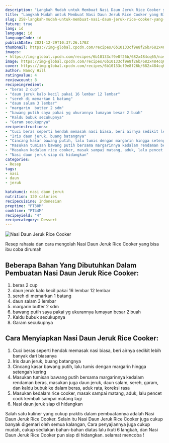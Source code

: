 ```yaml
---
description: "Langkah Mudah untuk Membuat Nasi Daun Jeruk Rice Cooker yang Bisa Manjain Lidah"
title: "Langkah Mudah untuk Membuat Nasi Daun Jeruk Rice Cooker yang Bisa Manjain Lidah"
slug: 258-langkah-mudah-untuk-membuat-nasi-daun-jeruk-rice-cooker-yang-bisa-manjain-lidah
future: true
lang: id
language: id
languageCode: id
publishDate: 2021-12-29T10:37:26.170Z 
thumbnail: https://img-global.cpcdn.com/recipes/6b10133cf9e8f26b/682x484cq65/nasi-daun-jeruk-rice-cooker-foto-resep-utama.png
images:
- https://img-global.cpcdn.com/recipes/6b10133cf9e8f26b/682x484cq65/nasi-daun-jeruk-rice-cooker-foto-resep-utama.png
image: https://img-global.cpcdn.com/recipes/6b10133cf9e8f26b/682x484cq65/nasi-daun-jeruk-rice-cooker-foto-resep-utama.png
cover: https://img-global.cpcdn.com/recipes/6b10133cf9e8f26b/682x484cq65/nasi-daun-jeruk-rice-cooker-foto-resep-utama.png
author: Nancy Hill
ratingvalue: 4
reviewcount: 8
recipeingredient:
- "beras 2 cup"
- "daun jeruk kalo kecil pakai 16 lembar 12 lembar"
- "sereh di memarkan 1 batang"
- "daun salam 3 lembar"
- "margarin  butter 2 sdm"
- "bawang putih saya pakai yg ukurannya lumayan besar 2 buah"
- "Kaldu bubuk secukupnya"
- "Garam secukupnya"
recipeinstructions:
- "Cuci beras seperti hendak memasak nasi biasa, beri airnya sedikit lebih banyak dari biasanya"
- "Iris daun jeruk, buang batangnya"
- "Cincang kasar bawang putih, lalu tumis dengan margarin hingga setengah kering"
- "Masukan tumisan bawang putih bersama margarinnya kedalam rendaman beras, masukan juga daun jeruk, daun salam, sereh, garam, dan kaldu bubuk ke dalam beras, aduk rata, koreksi rasa"
- "Masukan kedalam rice cooker, masak sampai matang, aduk, lalu pencet cook kembali sampai matang lagi"
- "Nasi daun jeruk siap di hidangkan"
categories:
- Resep
tags:
- nasi
- daun
- jeruk

katakunci: nasi daun jeruk 
nutrition: 120 calories
recipecuisine: Indonesian
preptime: "PT30M"
cooktime: "PT44M"
recipeyield: "4"
recipecategory: Dessert
---
```



![Nasi Daun Jeruk Rice Cooker](https://img-global.cpcdn.com/recipes/6b10133cf9e8f26b/682x484cq65/nasi-daun-jeruk-rice-cooker-foto-resep-utama.png)

Resep rahasia dan cara mengolah  Nasi Daun Jeruk Rice Cooker yang bisa ibu coba dirumah

<!--inarticleads1-->

## Beberapa Bahan Yang Dibutuhkan Dalam Pembuatan Nasi Daun Jeruk Rice Cooker:

1. beras 2 cup
1. daun jeruk kalo kecil pakai 16 lembar 12 lembar
1. sereh di memarkan 1 batang
1. daun salam 3 lembar
1. margarin  butter 2 sdm
1. bawang putih saya pakai yg ukurannya lumayan besar 2 buah
1. Kaldu bubuk secukupnya
1. Garam secukupnya



<!--inarticleads2-->

## Cara Menyiapkan Nasi Daun Jeruk Rice Cooker:

1. Cuci beras seperti hendak memasak nasi biasa, beri airnya sedikit lebih banyak dari biasanya
1. Iris daun jeruk, buang batangnya
1. Cincang kasar bawang putih, lalu tumis dengan margarin hingga setengah kering
1. Masukan tumisan bawang putih bersama margarinnya kedalam rendaman beras, masukan juga daun jeruk, daun salam, sereh, garam, dan kaldu bubuk ke dalam beras, aduk rata, koreksi rasa
1. Masukan kedalam rice cooker, masak sampai matang, aduk, lalu pencet cook kembali sampai matang lagi
1. Nasi daun jeruk siap di hidangkan




Salah satu kuliner yang cukup praktis dalam pembuatannya adalah  Nasi Daun Jeruk Rice Cooker. Selain itu  Nasi Daun Jeruk Rice Cooker  juga cukup banyak digemari oleh semua kalangan, Cara penyajiannya juga cukup mudah, cukup sediakan bahan-bahan diatas lalu ikuti 6 langkah, dan  Nasi Daun Jeruk Rice Cooker  pun siap di hidangkan. selamat mencoba !
